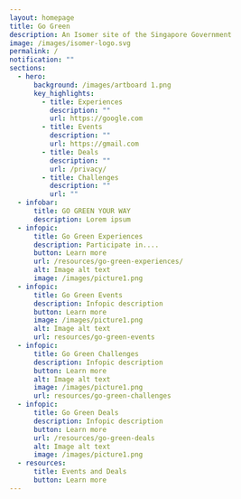 ```yaml
---
layout: homepage
title: Go Green
description: An Isomer site of the Singapore Government
image: /images/isomer-logo.svg
permalink: /
notification: ""
sections:
  - hero:
      background: /images/artboard 1.png
      key_highlights:
        - title: Experiences
          description: ""
          url: https://google.com
        - title: Events
          description: ""
          url: https://gmail.com
        - title: Deals
          description: ""
          url: /privacy/
        - title: Challenges
          description: ""
          url: ""
  - infobar:
      title: GO GREEN YOUR WAY
      description: Lorem ipsum
  - infopic:
      title: Go Green Experiences
      description: Participate in....
      button: Learn more
      url: /resources/go-green-experiences/
      alt: Image alt text
      image: /images/picture1.png
  - infopic:
      title: Go Green Events
      description: Infopic description
      button: Learn more
      image: /images/picture1.png
      alt: Image alt text
      url: resources/go-green-events
  - infopic:
      title: Go Green Challenges
      description: Infopic description
      button: Learn more
      alt: Image alt text
      image: /images/picture1.png
      url: resources/go-green-challenges
  - infopic:
      title: Go Green Deals
      description: Infopic description
      button: Learn more
      url: /resources/go-green-deals
      alt: Image alt text
      image: /images/picture1.png
  - resources:
      title: Events and Deals
      button: Learn more
---
```

